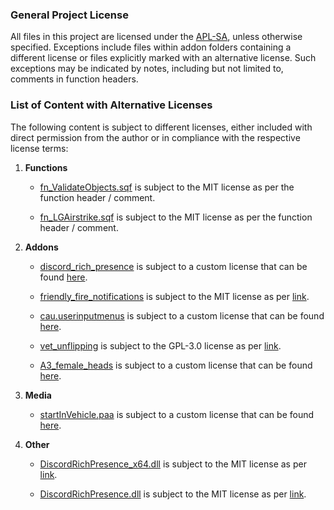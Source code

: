 ### General Project License

All files in this project are licensed under the [APL-SA](https://www.bohemia.net/community/licenses/arma-public-license-share-alike), unless otherwise specified. Exceptions include files within addon folders containing a different license or files explicitly marked with an alternative license. Such exceptions may be indicated by notes, including but not limited to, comments in function headers.

### List of Content with Alternative Licenses

The following content is subject to different licenses, either included with direct permission from the author or in compliance with the respective license terms:

1. **Functions**

    * [fn_ValidateObjects.sqf](https://github.com/Nomas-X/AET_AUX/blob/main/addons/common/functions/utility/fn_ValidateObjects.sqf) is subject to the MIT license as per the function header / comment.

    * [fn_LGAirstrike.sqf](https://github.com/Nomas-X/AET_AUX/blob/main/addons/common/functions/create/fn_LGAirstrike.sqf) is subject to the MIT license as per the function header / comment.

2. **Addons**

    * [discord_rich_presence](https://github.com/Nomas-X/AET_AUX/tree/main/addons/discord_rich_presence) is subject to a custom license that can be found [here](https://github.com/Nomas-X/AET_AUX/tree/main/addons/discord_rich_presence/Licenses).

    * [friendly_fire_notifications](https://github.com/Nomas-X/AET_AUX/tree/main/addons/friendly_fire_notifications) is subject to the MIT license as per [link](https://github.com/Nomas-X/AET_AUX/blob/ab75aa3211c38787b999f89443740d521b1af764/addons/friendly_fire_notifications/LICENSE).

    * [cau.userinputmenus](https://github.com/Nomas-X/AET_AUX/tree/main/addons/cau.userinputmenus.pbo) is subject to a custom license that can be found [here](https://github.com/ConnorAU/A3UserInputMenus/blob/d557520f38011a78551f1b8b613b6bf4a0c4c1c0/LICENSE).

    * [vet_unflipping](https://github.com/Nomas-X/AET_AUX/tree/main/addons/vet_unflipping.pbo) is subject to the GPL-3.0 license as per [link](https://github.com/veteran29/vet_unflipping/blob/1c40d5a8d8536788c320ee2c8a6eda1e25c3dd95/LICENSE).

	* [A3_female_heads](https://github.com/Nomas-X/AET_AUX/tree/main/addons/A3_female_heads.pbo) is subject to a custom license that can be found [here](https://steamcommunity.com/sharedfiles/filedetails/?id=2021778690).

3. **Media**
	* [startInVehicle.paa](https://github.com/Nomas-X/AET_AUX/tree/main/addons/start_in_vehicle/data/startInVehicle.paa) is subject to a custom license that can be found [here](https://thenounproject.com/legal/).

4. **Other**
	* [DiscordRichPresence_x64.dll](https://github.com/Nomas-X/AET_AUX/tree/main/DiscordRichPresence_x64.dll) is subject to the MIT license as per [link](https://github.com/Lachee/discord-rpc-csharp/blob/76699932607f3e6470be45823184bdaa84382951/LICENSE).
	
	* [DiscordRichPresence.dll](https://github.com/Nomas-X/AET_AUX/tree/main/DiscordRichPresence.dll) is subject to the MIT license as per [link](https://github.com/Lachee/discord-rpc-csharp/blob/76699932607f3e6470be45823184bdaa84382951/LICENSE).
